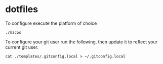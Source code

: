 # dotfiles

To configure execute the platform of choice

```
./macos
```

To configure your git user run the following, then update it to reflect your current git user.

```
cat ./templates/.gitconfig.local > ~/.gitconfig.local
```